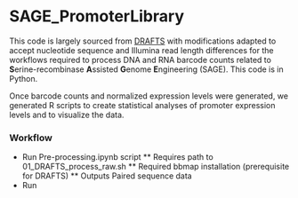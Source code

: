 # SAGE_PromoterLibrary
This code is largely sourced from [DRAFTS](https://github.com/ssyim/DRAFTS) with modifications adapted to accept nucleotide sequence and Illumina read length differences for the workflows required to process DNA and RNA barcode counts related to **S**erine-recombinase **A**ssisted **G**enome **E**ngineering (SAGE). This code is in Python.

Once barcode counts and normalized expression levels were generated, we generated R scripts to create statistical analyses of promoter expression levels and to visualize the data.


### Workflow

* Run Pre-processing.ipynb script
** Requires path to 01_DRAFTS_process_raw.sh
** Required bbmap installation (prerequisite for DRAFTS)
** Outputs Paired sequence data
* Run 
